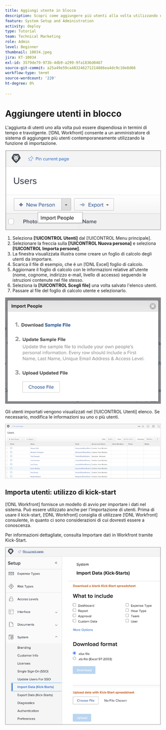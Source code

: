 ```yaml
---
title: Aggiungi utente in blocco
description: Scopri come aggiungere più utenti alla volta utilizzando un foglio di calcolo per un modello di kick-start.
feature: System Setup and Administration
activity: deploy
type: Tutorial
team: Technical Marketing
role: Admin
level: Beginner
thumbnail: 10034.jpeg
jira: KT-10034
exl-id: 3579de79-973b-4db9-a299-9fa1836d0467
source-git-commit: a25a49e59ca483246271214886ea4dc9c10e8d66
workflow-type: tm+mt
source-wordcount: '220'
ht-degree: 0%

---
```


# Aggiungere utenti in blocco

L&#39;aggiunta di utenti uno alla volta può essere dispendiosa in termini di tempo e travolgente. [!DNL Workfront] consente a un amministratore di sistema di aggiungere più utenti contemporaneamente utilizzando la funzione di importazione.

![[!UICONTROL Importa persone] opzione di menu](assets/admin-fund-adding-users-5.png)

1. Seleziona **[!UICONTROL Utenti]** dal [!UICONTROL Menu principale].
1. Selezionare la freccia sulla **[!UICONTROL Nuova persona]** e seleziona **[!UICONTROL Importa persone]**.
1. La finestra visualizzata illustra come creare un foglio di calcolo degli utenti da importare.
1. Scarica il file di esempio, che è un [!DNL Excel] foglio di calcolo.
1. Aggiornare il foglio di calcolo con le informazioni relative all&#39;utente (nome, cognome, indirizzo e-mail, livello di accesso) seguendo le istruzioni contenute nel file stesso.
1. Seleziona la **[!UICONTROL Scegli file]** una volta salvato l&#39;elenco utenti.
1. Passare al file del foglio di calcolo utente e selezionarlo.

![Finestra Importa persone](assets/admin-fund-adding-users-6.png)

Gli utenti importati vengono visualizzati nel [!UICONTROL Utenti] elenco. Se necessario, modifica le informazioni su uno o più utenti.

![Elenco utenti](assets/admin-fund-adding-users-7.png)

## Importa utenti: utilizzo di kick-start

[!DNL Workfront] fornisce un modello di avvio per importare i dati nel sistema. Può essere utilizzato anche per l&#39;importazione di utenti. Prima di usare il kick-start, [!DNL Workfront] consiglia di utilizzare [!DNL Workfront] consulente, in quanto ci sono considerazioni di cui dovresti essere a conoscenza.

<!---
paragraph below needs URL to article
--->

Per informazioni dettagliate, consulta Importare dati in Workfront tramite Kick-Start.

![[!UICONTROL Importa dati] ([!UICONTROL Kick-Start]) finestra in [!UICONTROL Configurazione] area](assets/admin-fund-adding-users-8.png)

<!--
Learn more URLs
Import users
Import data into Workfront via Kick-Starts
-->
